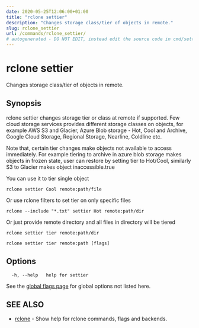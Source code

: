 ```yaml
---
date: 2020-05-25T12:06:00+01:00
title: "rclone settier"
description: "Changes storage class/tier of objects in remote."
slug: rclone_settier
url: /commands/rclone_settier/
# autogenerated - DO NOT EDIT, instead edit the source code in cmd/settier/ and as part of making a release run "make commanddocs"
---
```

# rclone settier

Changes storage class/tier of objects in remote.

## Synopsis


rclone settier changes storage tier or class at remote if supported.
Few cloud storage services provides different storage classes on objects,
for example AWS S3 and Glacier, Azure Blob storage - Hot, Cool and Archive,
Google Cloud Storage, Regional Storage, Nearline, Coldline etc.

Note that, certain tier changes make objects not available to access immediately.
For example tiering to archive in azure blob storage makes objects in frozen state,
user can restore by setting tier to Hot/Cool, similarly S3 to Glacier makes object
inaccessible.true

You can use it to tier single object

    rclone settier Cool remote:path/file

Or use rclone filters to set tier on only specific files

	rclone --include "*.txt" settier Hot remote:path/dir

Or just provide remote directory and all files in directory will be tiered

    rclone settier tier remote:path/dir


```
rclone settier tier remote:path [flags]
```

## Options

```
  -h, --help   help for settier
```

See the [global flags page](/flags/) for global options not listed here.

## SEE ALSO

* [rclone](/commands/rclone/)	 - Show help for rclone commands, flags and backends.

